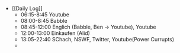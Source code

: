 - [[Daily Log]]
	- 06:15-8:45 Youtube
	- 08:00-8:45 Babble
	- 08:45-12:00 Englich (Babble, Ben -> Youtube), Youtube
	- 12:00-13:00 Einkaufen (Alid)
	- 13:05-22:40 SChach, NSWF, Twitter, Youtube(Power Currupts)
	-